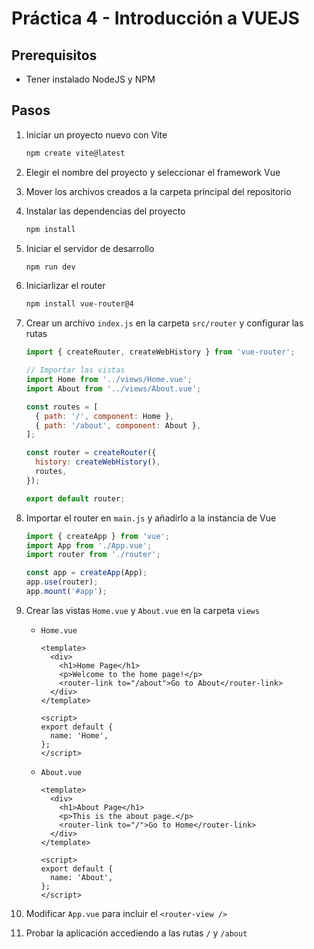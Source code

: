 # Práctica 4 - Introducción a VUEJS

## Prerequisitos

- Tener instalado NodeJS y NPM

## Pasos

1. Iniciar un proyecto nuevo con Vite

   ```bash
   npm create vite@latest
   ```

2. Elegir el nombre del proyecto y seleccionar el framework Vue
3. Mover los archivos creados a la carpeta principal del repositorio
4. Instalar las dependencias del proyecto

   ```bash
   npm install
   ```

5. Iniciar el servidor de desarrollo

   ```bash
   npm run dev
   ```

6. Iniciarlizar el router

   ```bash
   npm install vue-router@4
   ```

7. Crear un archivo `index.js` en la carpeta `src/router` y configurar las rutas

   ```javascript
   import { createRouter, createWebHistory } from 'vue-router';

   // Importar las vistas
   import Home from '../views/Home.vue';
   import About from '../views/About.vue';

   const routes = [
     { path: '/', component: Home },
     { path: '/about', component: About },
   ];

   const router = createRouter({
     history: createWebHistory(),
     routes,
   });

   export default router;
   ```

8. Importar el router en `main.js` y añadirlo a la instancia de Vue

   ```javascript
   import { createApp } from 'vue';
   import App from './App.vue';
   import router from './router';

   const app = createApp(App);
   app.use(router);
   app.mount('#app');
   ```

9. Crear las vistas `Home.vue` y `About.vue` en la carpeta `views`

   - `Home.vue`

     ```vue
     <template>
       <div>
         <h1>Home Page</h1>
         <p>Welcome to the home page!</p>
         <router-link to="/about">Go to About</router-link>
       </div>
     </template>

     <script>
     export default {
       name: 'Home',
     };
     </script>
     ```

   - `About.vue`

     ```vue
     <template>
       <div>
         <h1>About Page</h1>
         <p>This is the about page.</p>
         <router-link to="/">Go to Home</router-link>
       </div>
     </template>

     <script>
     export default {
       name: 'About',
     };
     </script>
     ```

10. Modificar `App.vue` para incluir el `<router-view />`

11. Probar la aplicación accediendo a las rutas `/` y `/about`
